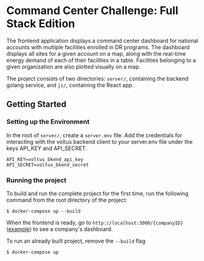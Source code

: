 # Command Center Challenge: Full Stack Edition

The frontend application displays a command center dashboard for national accounts with multiple facilities enrolled in DR programs. The dashboard displays all sites for a given account on a map, along with the real-time energy demand of each of their facilities in a table. Facilities belonging to a given organization are also plotted visually on a map.

The project consists of two directories: `server/`, containing the backend golang service, and `js/`, containing the React app.

## Getting Started

### Setting up the Environment

In the root of `server/`, create a `server.env` file. Add the credentials for interacting with the voltus backend client to your server.env file under the keys API_KEY and API_SECRET.

```
API_KEY=voltus_bkend_api_key
API_SECRET=voltus_bkend_secret
```

### Running the project

To build and run the complete project for the first time, run the following command from the root directory of the project:

```
$ docker-compose up --build
```

When the frontend is ready, go to `http://localhost:3000/{companyID}` ([example](http://localhost:3000/371fc3c9-fb5b-4892-b371-33d49e19b506)) to see a company's dashboard.

To run an already built project, remove the `--build` flag

```
$ docker-compose up
```
